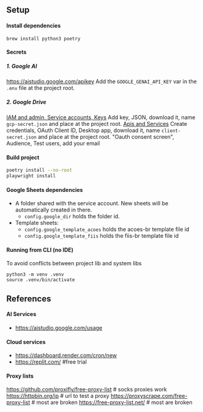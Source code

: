 ## Setup

#### Install dependencies
```
brew install python3 poetry
```

#### Secrets
##### 1. Google AI 
https://aistudio.google.com/apikey
Add the `GOOGLE_GENAI_API_KEY` var in the `.env` file at the project root.

##### 2. Google Drive
[IAM and admin, Service accounts, Keys](https://console.cloud.google.com/iam-admin/serviceaccounts/details/113244814507907976994;edit=true/keys?inv=1&invt=AbzKDA&project=api-project-168147909795)
Add key, JSON, download it, name `gcp-secret.json` and place at the project root.
[Apis and Services](https://console.cloud.google.com/apis/credentials?inv=1&invt=Ab35cQ&project=api-project-168147909795)
Create credentials, OAuth Client ID, Desktop app, download it, name `client-secret.json` and place at the project root.
"Oauth consent screen", Audience, Test users, add your email

#### Build project
```bash
poetry install --no-root
playwright install
```

#### Google Sheets dependencies
- A folder shared with the service account. New sheets will be automatically created in there.
  - `config.google_dir` holds the folder id.
- Template sheets:
  - `config.google_template_acoes` holds the acoes-br template file id
  - `config.google_template_fiis` holds the fiis-br template file id


#### Running from CLI (no IDE)
To avoid conflicts between project lib and system libs
```
python3 -m venv .venv
source .venv/bin/activate
```

## References

#### AI Services
- https://aistudio.google.com/usage

#### Cloud services
- https://dashboard.render.com/cron/new
- https://replit.com/ #free trial

#### Proxy lists
https://github.com/proxifly/free-proxy-list # socks proxies work
https://httpbin.org/ip # url to test a proxy
https://proxyscrape.com/free-proxy-list # most are broken
https://free-proxy-list.net/ # most are broken
